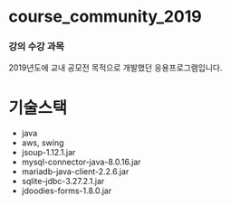 # course_community_2019

### 강의 수강 과목  
2019년도에 교내 공모전 목적으로 개발했던 응용프로그램입니다.

# 기술스택
* java
* aws, swing
* jsoup-1.12.1.jar
* mysql-connector-java-8.0.16.jar
* mariadb-java-client-2.2.6.jar
* sqlite-jdbc-3.27.2.1.jar
* jdoodies-forms-1.8.0.jar
